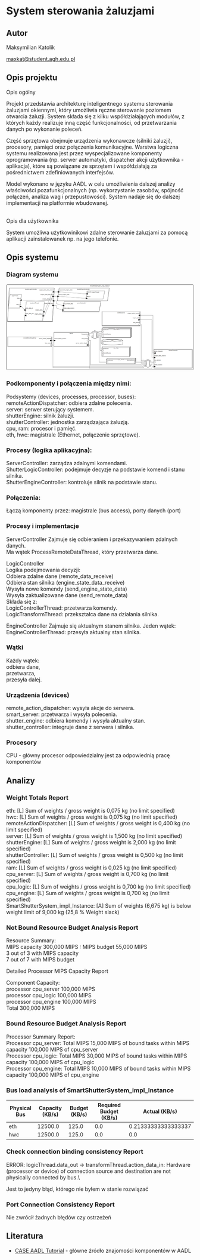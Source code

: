 # System sterowania żaluzjami

## Autor
Maksymilian Katolik

maxkat@student.agh.edu.pl

## Opis projektu
Opis ogólny

Projekt przedstawia architekturę inteligentnego systemu sterowania żaluzjami okiennymi, który umożliwia ręczne sterowanie poziomem otwarcia żaluzji. System składa się z kilku współdziałających modułów, z których każdy realizuje inną część funkcjonalności, od przetwarzania danych po wykonanie poleceń.

Część sprzętowa obejmuje urządzenia wykonawcze (silniki żaluzji), procesory, pamięci oraz połączenia komunikacyjne. Warstwa logiczna systemu realizowana jest przez wyspecjalizowane komponenty oprogramowania (np. serwer automatyki, dispatcher akcji użytkownika - aplikacja), które są powiązane ze sprzętem i współdziałają za pośrednictwem zdefiniowanych interfejsów.

Model wykonano w języku AADL w celu umożliwienia dalszej analizy właściwości pozafunkcjonalnych (np. wykorzystanie zasobów, spójność połączeń, analiza wag i przepustowości). System nadaje się do dalszej implementacji na platformie wbudowanej.

\
Opis dla użytkownika

System umożliwa użytkowinikowi zdalne sterowanie żaluzjami za pomocą aplikacji zainstalowanek np. na jego telefonie.


## Opis systemu

### Diagram systemu
![AADL diagram of the vending machine system](./ShutterDiagram.png)


### Podkomponenty i połączenia między nimi:
Podsystemy (devices, processes, processor, buses):\
remoteActionDispatcher: odbiera zdalne polecenia.\
server: serwer sterujący systemem.\
shutterEngine: silnik żaluzji.\
shutterController: jednostka zarządzająca żaluzją.\
cpu, ram: procesor i pamięć.\
eth, hwc: magistrale (Ethernet, połączenie sprzętowe).

### Procesy (logika aplikacyjna):
ServerController: zarządza zdalnymi komendami.\
ShutterLogicController: podejmuje decyzje na podstawie komend i stanu silnika.\
ShutterEngineController: kontroluje silnik na podstawie stanu.

### Połączenia:
Łączą komponenty przez: magistrale (bus access), porty danych (port)

### Procesy i implementacje
ServerController
Zajmuje się odbieraniem i przekazywaniem zdalnych danych.\
Ma wątek ProcessRemoteDataThread, który przetwarza dane.

LogicController\
Logika podejmowania decyzji:\
Odbiera zdalne dane (remote_data_receive)\
Odbiera stan silnika (engine_state_data_receive)\
Wysyła nowe komendy (send_engine_state_data)\
Wysyła zaktualizowane dane (send_remote_data)\
Składa się z:\
LogicControllerThread: przetwarza komendy.\
LogicTransformThread: przekształca dane na działania silnika.

EngineController
Zajmuje się aktualnym stanem silnika. Jeden wątek:\
EngineControllerThread: przesyła aktualny stan silnika.


### Wątki
Każdy wątek:\
odbiera dane,\
przetwarza,\
przesyła dalej.

### Urządzenia (devices)
remote_action_dispatcher: wysyła akcje do serwera.\
smart_server: przetwarza i wysyła polecenia.\
shutter_engine: odbiera komendy i wysyła aktualny stan.\
shutter_controller: integruje dane z serwera i silnika.

### Procesory
CPU - główny procesor odpowiedzialny jest za odpowiednią pracę komponentów

## Analizy

### Weight Totals Report
	
eth: [L] Sum of weights / gross weight is 0,075 kg (no limit specified)\
hwc: [L] Sum of weights / gross weight is 0,075 kg (no limit specified)\
remoteActionDispatcher: [L] Sum of weights / gross weight is 0,400 kg (no limit specified)\
server: [L] Sum of weights / gross weight is 1,500 kg (no limit specified)\
shutterEngine: [L] Sum of weights / gross weight is 2,000 kg (no limit specified)\
shutterController: [L] Sum of weights / gross weight is 0,500 kg (no limit specified)\
ram: [L] Sum of weights / gross weight is 0,025 kg (no limit specified)\
cpu_server: [L] Sum of weights / gross weight is 0,700 kg (no limit specified)\
cpu_logic: [L] Sum of weights / gross weight is 0,700 kg (no limit specified)\
cpu_engine: [L] Sum of weights / gross weight is 0,700 kg (no limit specified)\
SmartShutterSystem_impl_Instance: [A] Sum of weights (6,675 kg) is below weight limit of 9,000 kg (25,8 % Weight slack)

### Not Bound Resource Budget Analysis Report
	

Resource Summary:\
MIPS capacity 300,000 MIPS : MIPS budget 55,000 MIPS\
3 out of 3 with MIPS capacity\
7 out of 7 with MIPS budget		



Detailed Processor MIPS Capacity Report	
		
Component	Capacity:\
processor cpu_server	 100,000 MIPS\
processor cpu_logic	 100,000 MIPS\
processor cpu_engine	 100,000 MIPS\
Total	 300,000 MIPS

		
### Bound Resource Budget Analysis Report


Processor Summary Report:\
  Processor cpu_server: Total MIPS 15,000 MIPS of bound tasks within MIPS capacity 100,000 MIPS of cpu_server\
  Processor cpu_logic: Total MIPS 30,000 MIPS of bound tasks within MIPS capacity 100,000 MIPS of cpu_logic\
  Processor cpu_engine: Total MIPS 10,000 MIPS of bound tasks within MIPS capacity 100,000 MIPS of cpu_engine



### Bus load analysis of SmartShutterSystem_impl_Instance


| Physical Bus | Capacity (KB/s) | Budget (KB/s) | Required Budget (KB/s) | Actual (KB/s) |
|--------------|------------------|---------------|--------------------------|----------------|
| eth          | 12500.0          | 125.0         | 0.0                      | 0.21333333333333337 |
| hwc          | 12500.0          | 125.0         | 0.0                      | 0.0               |


### Check connection binding consistency Report

ERROR:  logicThread.data_out -> transformThread.action_data_in: Hardware (processor or device) of connection source and destination are not physically connected by bus.\

Jest to jedyny błąd, którego nie byłem w stanie rozwiązać

### Port Connection Consistency Report
Nie zwrócił żadnych błędów czy ostrzeżeń


## Literatura
-   [CASE AADL Tutorial](https://github.com/GaloisInc/CASE-AADL-Tutorial/tree/main/aadl_book) - główne źródło znajomości komponentów w AADL


